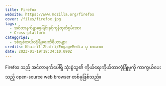 ```yaml
---
title: Firefox
website: https://www.mozilla.org/firefox
cover: /files/firefox.jpg
tags:
  - အင်တာနက်ရှာဖွေခြင်းနှင့်ကုန်ထုတ်စွမ်းအား
  - Cross-platform
categories:
  - ဒစ်ဂျစ်တယ်လုံခြုံရေးကိရိယာများ
credits: Khairil Zhafri/EngageMedia မှ စာသား။
date: 2023-01-19T18:34:10.090Z
---
```

Firefox သည် အင်တာနက်ပေါ်ရှိ သုံးစွဲသူ၏ ကိုယ်ရေးကိုယ်တာလုံခြုံမှုကို ကာကွယ်ပေးသည့် open-source web browser တစ်ခုဖြစ်သည်။